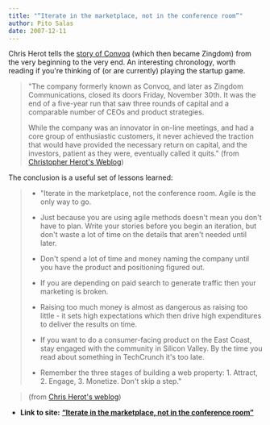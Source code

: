 ```yaml
---
title: "“Iterate in the marketplace, not in the conference room”"
author: Pito Salas
date: 2007-12-11
---
```


Chris Herot tells the [story of
Convoq](<http://herot.typepad.com/cherot/2007/12/convoq-and-zing.html>) (which
then became Zingdom) from the very beginning to the very end. An interesting
chronology, worth reading if you're thinking of (or are currently) playing the
startup game.

> "The company formerly known as Convoq, and later as Zingdom Communications,
> closed its doors Friday, November 30th. It was the end of a five-year run
> that saw three rounds of capital and a comparable number of CEOs and product
> strategies.
>
> While the company was an innovator in on-line meetings, and had a core group
> of enthusiastic customers, it never achieved the traction that would have
> provided the necessary return on capital, and the investors, patient as they
> were, eventually called it quits." (from [Christopher Herot's
> Weblog](<http://herot.typepad.com/cherot/2007/12/convoq-and-zing.html>))

The conclusion is a useful set of lessons learned:

>   * "Iterate in the marketplace, not the conference room. Agile is the only
> way to go.
>
>   * Just because you are using agile methods doesn't mean you don't have to
> plan. Write your stories before you begin an iteration, but don't waste a
> lot of time on the details that aren't needed until later.
>
>   * Don't spend a lot of time and money naming the company until you have
> the product and positioning figured out.
>
>   * If you are depending on paid search to generate traffic then your
> marketing is broken.
>
>   * Raising too much money is almost as dangerous as raising too little - it
> sets high expectations which then drive high expenditures to deliver the
> results on time.
>
>   * If you want to do a consumer-facing product on the East Coast, stay
> engaged with the community in Silicon Valley. By the time you read about
> something in TechCrunch it's too late.
>
>   * Remember the three stages of building a web property: 1. Attract, 2.
> Engage, 3. Monetize. Don't skip a step."
>
>

>
> (from [Chris Herot's
> weblog](<http://herot.typepad.com/cherot/2007/12/convoq-and-zing.html>))


* **Link to site:** **[“Iterate in the marketplace, not in the conference room”](None)**

